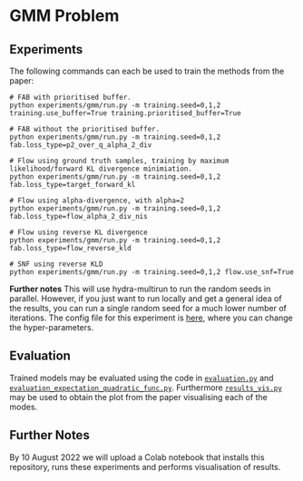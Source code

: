 # GMM Problem
## Experiments
The following commands can each be used to train the methods from the paper:
```
# FAB with prioritised buffer.
python experiments/gmm/run.py -m training.seed=0,1,2 training.use_buffer=True training.prioritised_buffer=True 

# FAB without the prioritised buffer.
python experiments/gmm/run.py -m training.seed=0,1,2 fab.loss_type=p2_over_q_alpha_2_div 

# Flow using ground truth samples, training by maximum likelihood/forward KL divergence minimiation.
python experiments/gmm/run.py -m training.seed=0,1,2 fab.loss_type=target_forward_kl

# Flow using alpha-divergence, with alpha=2
python experiments/gmm/run.py -m training.seed=0,1,2 fab.loss_type=flow_alpha_2_div_nis

# Flow using reverse KL divergence
python experiments/gmm/run.py -m training.seed=0,1,2 fab.loss_type=flow_reverse_kld

# SNF using reverse KLD
python experiments/gmm/run.py -m training.seed=0,1,2 flow.use_snf=True
```

**Further notes** This will use hydra-multirun to run the random seeds in parallel. 
However, if you just want to run locally and get a general idea of the results, 
you can run a single random seed for a much lower number of iterations. 
The config file for this experiment is [here](../config/gmm.yaml), where you can change the hyper-parameters.

## Evaluation
Trained models may be evaluated using the code in
[`evaluation.py`](evaluation.py) and [`evaluation_expectation_quadratic_func.py`](evaluation_expectation_quadratic_func.py).
Furthermore [`results_vis.py`](results_vis.py) may be used to obtain the plot from the paper
visualising each of the modes. 

## Further Notes
By 10 August 2022 we will upload a Colab notebook that installs this repository, runs 
these experiments and performs visualisation of results. 